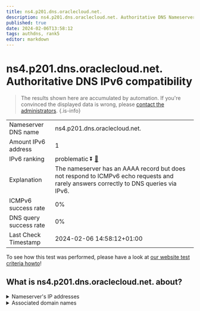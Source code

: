 ```yaml
---
title: ns4.p201.dns.oraclecloud.net.
description: ns4.p201.dns.oraclecloud.net. Authoritative DNS Nameserver IPv6 compatibility
published: true
date: 2024-02-06T13:58:12
tags: authdns, rank5
editor: markdown
---
```


# ns4.p201.dns.oraclecloud.net. Authoritative DNS IPv6 compatibility

> The results shown here are accumulated by automation. If you're convinced the displayed data is wrong, please [contact the administrators](/howto/chat). 
{.is-info}




|   |   |
| - | - |
| Nameserver DNS name | ns4.p201.dns.oraclecloud.net.
| Amount IPv6 address | 1
| IPv6 ranking | problematic :arrow_double_down: [🔗](/howto/ranking) |
| Explanation | The nameserver has an AAAA record but does not respond to ICMPv6 echo requests and rarely answers correctly to DNS queries via IPv6. |
| ICMPv6 success rate | 0%|
| DNS query success rate | 0% |
| Last Check Timestamp | 2024-02-06 14:58:12+01:00 |

To see how this test was performed, please have a look at [our website test criteria howto](/howto/testcriteria/authdns)!


## What is ns4.p201.dns.oraclecloud.net. about?




<details>
<summary>Nameserver's IP addresses</summary>

2600:2000:2130::c9

</details>



<details>
<summary>Associated domain names</summary>

www.hospira.com

www.mysql.com

www.oracle.com

www.pfizer.com

</details>
